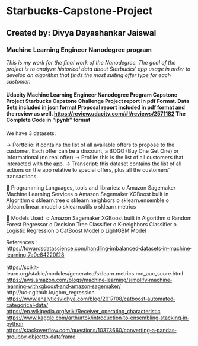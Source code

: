 # Starbucks-Capstone-Project

## Created by: Divya Dayashankar Jaiswal
### Machine Learning Engineer Nanodegree program

*This is my work for the final work of the Nanodegree. The goal of the project is to analyze historical data about Starbucks' app usage in order to develop an algorithm that finds the most suiting offer type for each customer.*

#### Udacity Machine Learning Engineer Nanodegree Program Capstone Project Starbucks Capstone Challenge Project report in pdf Format. Data Sets included in json format Proposal report included in pdf format and the review as well. https://review.udacity.com/#!/reviews/2571182 The Complete Code in “ipynb” format ####

We have 3 datasets:

-> Portfolio: it contains the list of all available offers to propose to the customer. Each offer can be a discount, a BOGO (Buy One Get One) or Informational (no real offer)
-> Profile: this is the list of all customers that interacted with the app.
-> Transcript: this dataset contains the list of all actions on the app relative to special offers, plus all the customers’ transactions.

 Programming Languages, tools and libraries:
  o Amazon Sagemaker Machine Learning Services
  o Amazon Sagemaker XGBoost built in Algorithm
  o sklearn.tree
  o sklearn.neighbors
  o sklearn.ensemble
  o sklearn.linear_model
  o sklearn.utils
  o sklearn.metrics
  
 Models Used:
  o Amazon Sagemaker XGBoost built in Algorithm
  o Random Forest Regressor
  o Decision Tree Classifier
  o K-neighbors Classifier
  o Logistic Regression
  o CatBoost Model
  o LightGBM Model
  
 References : 
<br> https://towardsdatascience.com/handling‐imbalanced‐datasets‐in‐machine‐learning‐7a0e84220f28  
<br> https://scikit‐learn.org/stable/modules/generated/sklearn.metrics.roc_auc_score.html 
<br> https://aws.amazon.com/blogs/machine‐learning/simplify‐machine‐learning‐withxgboost‐and‐amazon‐sagemaker/
<br> http://uc‐r.github.io/gbm_regression
<br> https://www.analyticsvidhya.com/blog/2017/08/catboost‐automated‐categorical‐data/ 
<br> https://en.wikipedia.org/wiki/Receiver_operating_characteristic
<br> https://www.kaggle.com/arthurtok/introduction‐to‐ensembling‐stacking‐in‐python
<br> https://stackoverflow.com/questions/10373660/converting‐a‐pandas‐groupby‐objectto‐dataframe
